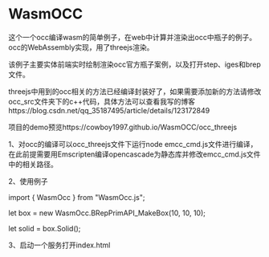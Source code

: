# WasmOCC
这个一个occ编译wasm的简单例子，在web中计算并渲染出occ中瓶子的例子。
occ的WebAssembly实现，用了threejs渲染。

该例子主要实体前端实时绘制渲染occ官方瓶子案例，以及打开step、iges和brep文件。

threejs中用到的occ相关的方法已经编译封装好了，如果需要添加新的方法请修改occ_src文件夹下的c++代码，具体方法可以查看我写的博客https://blog.csdn.net/qq_35187495/article/details/123172849

项目的demo预览https://cowboy1997.github.io/WasmOCC/occ_threejs 

1、对occ的编译可以occ_threejs文件下运行node emcc_cmd.js文件进行编译，在此前提需要用Emscripten编译opencascade为静态库并修改emcc_cmd.js文件中的相关路径。

2、使用例子

import { WasmOcc } from "WasmOcc.js";

let box = new WasmOcc.BRepPrimAPI_MakeBox(10, 10, 10);

let solid = box.Solid();

3、启动一个服务打开index.html

